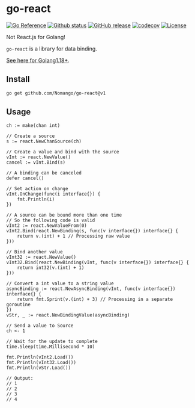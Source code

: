 # go-react

[![Go Reference](https://pkg.go.dev/badge/github.com/Nomango/go-react.svg)](https://pkg.go.dev/github.com/Nomango/go-react/v1)
[![Github status](https://github.com/Nomango/go-react/actions/workflows/UnitTest.yml/badge.svg?branch=1.x)](https://github.com/Nomango/go-react/actions)
[![GitHub release](https://img.shields.io/github/release/nomango/go-react)](https://github.com/Nomango/go-react/releases/latest)
[![codecov](https://codecov.io/gh/Nomango/go-react/branch/main/graph/badge.svg?token=YEGAFMRM28)](https://codecov.io/gh/Nomango/go-react)
[![License](https://img.shields.io/github/license/nomango/go-react)](https://github.com/Nomango/go-react/blob/1.x/LICENSE)

Not React.js for Golang!

`go-react` is a library for data binding.

[See here for Golang1.18+](https://github.com/Nomango/go-react).

## Install

```bash
go get github.com/Nomango/go-react@v1
```

## Usage

```golang
ch := make(chan int)

// Create a source
s := react.NewChanSource(ch)

// Create a value and bind with the source
vInt := react.NewValue()
cancel := vInt.Bind(s)

// A binding can be canceled
defer cancel()

// Set action on change
vInt.OnChange(func(i interface{}) {
    fmt.Println(i)
})

// A source can be bound more than one time
// So the following code is valid
vInt2 := react.NewValueFrom(0)
vInt2.Bind(react.NewBinding(s, func(v interface{}) interface{} {
    return v.(int) + 1 // Processing raw value
}))

// Bind another value
vInt32 := react.NewValue()
vInt32.Bind(react.NewBinding(vInt, func(v interface{}) interface{} {
    return int32(v.(int) + 1)
}))

// Convert a int value to a string value
asyncBinding := react.NewAsyncBinding(vInt, func(v interface{}) interface{} {
    return fmt.Sprint(v.(int) + 3) // Processing in a separate goroutine
})
vStr, _ := react.NewBindingValue(asyncBinding)

// Send a value to Source
ch <- 1

// Wait for the update to complete
time.Sleep(time.Millisecond * 10)

fmt.Println(vInt2.Load())
fmt.Println(vInt32.Load())
fmt.Println(vStr.Load())

// Output:
// 1
// 2
// 3
// 4
```
